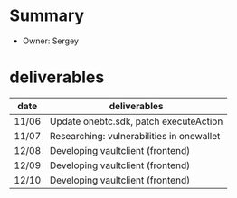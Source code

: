 # Summary
* Owner: Sergey

# deliverables
| date  | deliverables |
|--- | ---|
| 11/06  | Update onebtc.sdk, patch executeAction |
| 11/07  | Researching: vulnerabilities in onewallet |
| 12/08  | Developing vaultclient (frontend)|
| 12/09  | Developing vaultclient (frontend) |
| 12/10  | Developing vaultclient (frontend) |
